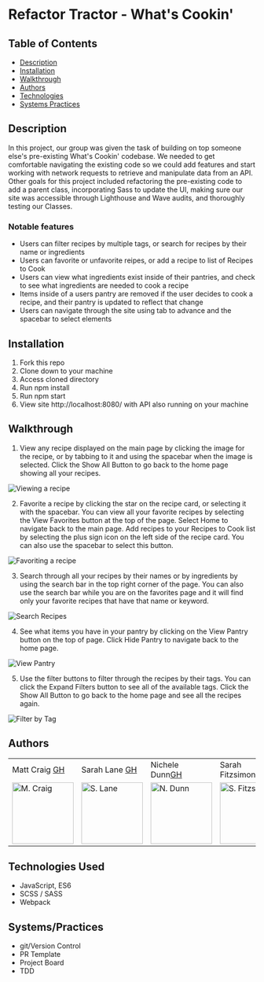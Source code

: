 # Refactor Tractor - What's Cookin'

## Table of Contents

- [Description](#description)
- [Installation](#installation)
- [Walkthrough](#walkthrough)
- [Authors](#authors)
- [Technologies](#technologies)
- [Systems Practices](#systemspractices)

## Description

In this project, our group was given the task of building on top someone else's pre-existing What's Cookin' codebase. We needed to get comfortable navigating the existing code so we could add features and start working with network requests to retrieve and manipulate data from an API. Other goals for this project included refactoring the pre-existing code to add a parent class, incorporating Sass to update the UI, making sure our site was accessible through Lighthouse and Wave audits, and thoroughly testing our Classes.

### Notable features

- Users can filter recipes by multiple tags, or search for recipes by their name or ingredients
- Users can favorite or unfavorite reipes, or add a recipe to list of Recipes to Cook
- Users can view what ingredients exist inside of their pantries, and check to see what ingredients are needed to cook a recipe
- Items inside of a users pantry are removed if the user decides to cook a recipe, and their pantry is updated to reflect that change
- Users can navigate through the site using tab to advance and the spacebar to select elements

## Installation

1. Fork this repo
2. Clone down to your machine
3. Access cloned directory
4. Run npm install
5. Run npm start
6. View site http://localhost:8080/ with API also running on your machine

## Walkthrough

1. View any recipe displayed on the main page by clicking the image for the recipe, or by tabbing to it and using the spacebar when the image is selected. Click the Show All Button to go back to the home page showing all your recipes.

![Viewing a recipe](https://media.giphy.com/media/3zA1wuE0nckswvolNp/giphy.gif)

2. Favorite a recipe by clicking the star on the recipe card, or selecting it with the spacebar. You can view all your favorite recipes by selecting the View Favorites button at the top of the page. Select Home to navigate back to the main page. Add recipes to your Recipes to Cook list by selecting the plus sign icon on the left side of the recipe card. You can also use the spacebar to select this button.

![Favoriting a recipe](https://media.giphy.com/media/U86IcUVbaUzgUTmctf/giphy.gif)

3. Search through all your recipes by their names or by ingredients by using the search bar in the top right corner of the page. You can also use the search bar while you are on the favorites page and it will find only your favorite recipes that have that name or keyword.

![Search Recipes](https://media.giphy.com/media/3QGOXLQkXnGezqPLlt/giphy.gif)

4. See what items you have in your pantry by clicking on the View Pantry button on the top of page. Click Hide Pantry to navigate back to the home page.

![View Pantry](https://media.giphy.com/media/PyYG3uXjVToQN549eA/giphy.gif)

5. Use the filter buttons to filter through the recipes by their tags. You can click the Expand Filters button to see all of the available tags. Click the Show All Button to go back to the home page and see all the recipes again.

![Filter by Tag](https://media.giphy.com/media/8fH2y0wZ5uFrwslzvl/giphy.gif)

## Authors

<table>
    <tr>
        <td> Matt Craig <a href="https://github.com/mcraig2342">GH</td>
        <td> Sarah Lane <a href="https://github.com/sarahlane8">GH</td>
        <td> Nichele Dunn<a href="https://github.com/nichelicorn">GH</td>
        <td> Sarah Fitzsimons <a href="https://github.com/sme93">GH</td>
    </tr>
    </tr>
        <td><img src="https://avatars.githubusercontent.com/u/75296592?v=4" alt="M. Craig" width="125" height="auto" /></td>
        <td><img src="https://avatars.githubusercontent.com/u/70901622?v=4" alt="S. Lane" width="125" height="auto" /></td>
        <td><img src="https://avatars.githubusercontent.com/u/63027000?v=4" alt="N. Dunn" width="125" height="auto" /></td>
        <td><img src="https://avatars.githubusercontent.com/u/74980483?s=400&u=666d5f139d0c221d8555a16e7f1b99069b6b9b0b&v=4" alt="S. Fitzsimons" width="125" height="auto" /></td>
    </tr>
</table>

## Technologies Used

- JavaScript, ES6
- SCSS / SASS
- Webpack

## Systems/Practices

- git/Version Control
- PR Template
- Project Board
- TDD
